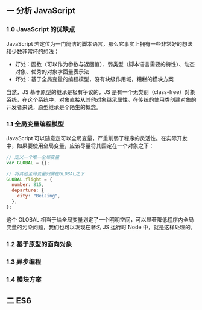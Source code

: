 ## 一 分析 JavaScript

### 1.0 JavaScript 的优缺点

JavaScript 若定位为一门简洁的脚本语言，那么它事实上拥有一些非常好的想法和少数非常坏的想法：

- 好处：函数（可以作为参数与返回值）、弱类型（脚本语言需要的特性）、动态对象、优秀的对象字面量表示法
- 坏处：基于全局变量的编程模型，没有块级作用域，糟糕的模块方案

当然，JS 基于原型的继承是极有争议的，JS 是有一个无类别（class-free）对象系统，在这个系统中，对象直接从其他对象继承属性。在传统的使用类创建对象的开发者来说，原型继承是个陌生的概念。

### 1.1 全局变量编程模型

JavaScript 可以随意定可以全局变量，严重削弱了程序的灵活性。在实际开发中，如果要使用全局变量，应该尽量将其固定在一个对象之下：

```js
// 定义一个唯一全局变量
var GLOBAL = {};

// 将其他全局变量归属在GLOBAL之下
GLOBAL.flight = {
  number: 815,
  departure: {
    city: "BeiJing",
  },
};
```

这个 GLOBAL 相当于给全局变量划定了一个明明空间，可以显著降低程序内全局变量的污染问题，我们也可以发现在著名 JS 运行时 Node 中，就是这样处理的。

### 1.2 基于原型的面向对象

### 1.3 异步编程

### 1.4 模块方案

## 二 ES6
